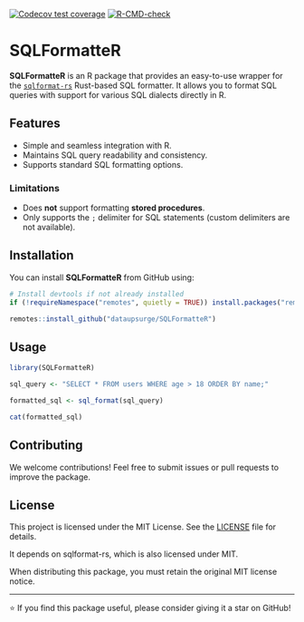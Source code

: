   <!-- badges: start -->
  [![Codecov test coverage](https://codecov.io/gh/dataupsurge/SQLFormatteR/graph/badge.svg)](https://app.codecov.io/gh/dataupsurge/SQLFormatteR)
  [![R-CMD-check](https://github.com/dataupsurge/SQLFormatteR/actions/workflows/R-CMD-check/badge.svg)](https://github.com/dataupsurge/SQLFormatteR/actions/workflows/R-CMD-check)
  <!-- badges: end -->

# SQLFormatteR

**SQLFormatteR** is an R package that provides an easy-to-use wrapper for the [`sqlformat-rs`](https://github.com/shssoichiro/sqlformat-rs) Rust-based SQL formatter. It allows you to format SQL queries with support for various SQL dialects directly in R.

## Features

- Simple and seamless integration with R.
- Maintains SQL query readability and consistency.
- Supports standard SQL formatting options.

### Limitations

- Does **not** support formatting **stored procedures**.
- Only supports the `;` delimiter for SQL statements (custom delimiters are not available).

## Installation

You can install **SQLFormatteR** from GitHub using:

```r
# Install devtools if not already installed
if (!requireNamespace("remotes", quietly = TRUE)) install.packages("remotes")

remotes::install_github("dataupsurge/SQLFormatteR")
```

## Usage

```r
library(SQLFormatteR)

sql_query <- "SELECT * FROM users WHERE age > 18 ORDER BY name;"

formatted_sql <- sql_format(sql_query)

cat(formatted_sql)
```

## Contributing

We welcome contributions! Feel free to submit issues or pull requests to improve the package.

## License

This project is licensed under the MIT License. See the [LICENSE](LICENSE) file for details.

It depends on sqlformat-rs, which is also licensed under MIT.

When distributing this package, you must retain the original MIT license notice.

---

⭐ If you find this package useful, please consider giving it a star on GitHub!
